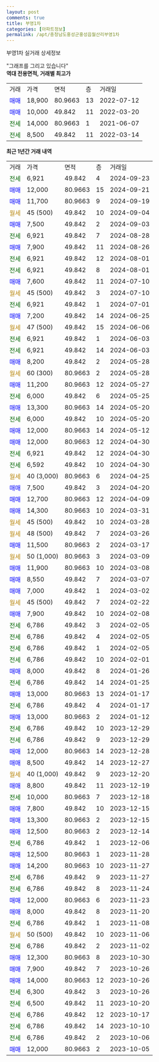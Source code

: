 ```yaml
---
layout: post
comments: true
title: 부영1차
categories: [아파트정보]
permalink: /apt/충청남도홍성군홍성읍월산리부영1차
---
```


부영1차 실거래 상세정보

<script type="text/javascript">
  google.charts.load('current', {'packages':['line', 'corechart']});
  google.charts.setOnLoadCallback(drawChart);

  function drawChart() {
    var data = new google.visualization.DataTable();
    data.addColumn('date', '거래일');
    data.addColumn('number', "매매");
    data.addColumn('number', "전세");
    data.addColumn('number', "전매");

    data.addRows([[new Date(Date.parse("2024-09-23")), null, 6921, null], [new Date(Date.parse("2024-09-21")), 12000, null, null], [new Date(Date.parse("2024-09-19")), 11700, null, null], [new Date(Date.parse("2024-09-04")), null, null, null], [new Date(Date.parse("2024-09-03")), 7500, null, null], [new Date(Date.parse("2024-08-28")), null, 6921, null], [new Date(Date.parse("2024-08-26")), 7900, null, null], [new Date(Date.parse("2024-08-01")), null, 6921, null], [new Date(Date.parse("2024-08-01")), null, 6921, null], [new Date(Date.parse("2024-07-10")), 7600, null, null], [new Date(Date.parse("2024-07-10")), null, null, null], [new Date(Date.parse("2024-07-01")), null, 6921, null], [new Date(Date.parse("2024-06-25")), 7200, null, null], [new Date(Date.parse("2024-06-06")), null, null, null], [new Date(Date.parse("2024-06-03")), null, 6921, null], [new Date(Date.parse("2024-06-03")), null, 6921, null], [new Date(Date.parse("2024-05-28")), 8200, null, null], [new Date(Date.parse("2024-05-28")), null, null, null], [new Date(Date.parse("2024-05-27")), 11200, null, null], [new Date(Date.parse("2024-05-25")), null, 6000, null], [new Date(Date.parse("2024-05-20")), 13300, null, null], [new Date(Date.parse("2024-05-20")), null, 6000, null], [new Date(Date.parse("2024-05-12")), 12000, null, null], [new Date(Date.parse("2024-04-30")), 12000, null, null], [new Date(Date.parse("2024-04-30")), null, 6921, null], [new Date(Date.parse("2024-04-30")), null, 6592, null], [new Date(Date.parse("2024-04-25")), null, null, null], [new Date(Date.parse("2024-04-20")), 7500, null, null], [new Date(Date.parse("2024-04-09")), 12700, null, null], [new Date(Date.parse("2024-03-31")), 14300, null, null], [new Date(Date.parse("2024-03-28")), null, null, null], [new Date(Date.parse("2024-03-26")), null, null, null], [new Date(Date.parse("2024-03-17")), 11500, null, null], [new Date(Date.parse("2024-03-09")), null, null, null], [new Date(Date.parse("2024-03-08")), 11900, null, null], [new Date(Date.parse("2024-03-07")), 8550, null, null], [new Date(Date.parse("2024-03-02")), 7000, null, null], [new Date(Date.parse("2024-02-22")), null, null, null], [new Date(Date.parse("2024-02-08")), 7900, null, null], [new Date(Date.parse("2024-02-05")), null, 6786, null], [new Date(Date.parse("2024-02-05")), null, 6786, null], [new Date(Date.parse("2024-02-05")), null, 6786, null], [new Date(Date.parse("2024-02-01")), null, 6786, null], [new Date(Date.parse("2024-01-26")), 8000, null, null], [new Date(Date.parse("2024-01-25")), null, 6786, null], [new Date(Date.parse("2024-01-17")), 13000, null, null], [new Date(Date.parse("2024-01-17")), null, 6786, null], [new Date(Date.parse("2024-01-12")), 13000, null, null], [new Date(Date.parse("2023-12-29")), null, 6786, null], [new Date(Date.parse("2023-12-29")), null, 6786, null], [new Date(Date.parse("2023-12-28")), 12000, null, null], [new Date(Date.parse("2023-12-27")), 8500, null, null], [new Date(Date.parse("2023-12-20")), null, null, null], [new Date(Date.parse("2023-12-19")), 8800, null, null], [new Date(Date.parse("2023-12-18")), null, 10000, null], [new Date(Date.parse("2023-12-15")), 7800, null, null], [new Date(Date.parse("2023-12-15")), 13300, null, null], [new Date(Date.parse("2023-12-14")), 12500, null, null], [new Date(Date.parse("2023-12-06")), null, 6786, null], [new Date(Date.parse("2023-11-28")), 12500, null, null], [new Date(Date.parse("2023-11-27")), 14200, null, null], [new Date(Date.parse("2023-11-27")), null, 6786, null], [new Date(Date.parse("2023-11-24")), null, 6786, null], [new Date(Date.parse("2023-11-23")), 12000, null, null], [new Date(Date.parse("2023-11-20")), 8000, null, null], [new Date(Date.parse("2023-11-08")), null, 6786, null], [new Date(Date.parse("2023-11-06")), null, null, null], [new Date(Date.parse("2023-11-02")), null, 6786, null], [new Date(Date.parse("2023-10-30")), 12300, null, null], [new Date(Date.parse("2023-10-26")), 7900, null, null], [new Date(Date.parse("2023-10-26")), 14000, null, null], [new Date(Date.parse("2023-10-26")), null, 6300, null], [new Date(Date.parse("2023-10-20")), null, 6500, null], [new Date(Date.parse("2023-10-17")), null, 6786, null], [new Date(Date.parse("2023-10-10")), null, 6786, null], [new Date(Date.parse("2023-10-06")), null, 6786, null], [new Date(Date.parse("2023-10-05")), 12000, null, null]]);

    var options = {
      hAxis: {
        format: 'yyyy/MM/dd'
      },    
      lineWidth: 0,
      pointsVisible: true,    
      title: '최근 1년간 유형별 실거래가 분포',
      legend: { position: 'bottom' }
    };

    var formatter = new google.visualization.NumberFormat({pattern:'###,###'} );
    formatter.format(data, 1);
    formatter.format(data, 2);
    
    setTimeout(function() {
        var chart = new google.visualization.LineChart(document.getElementById('columnchart_material'));
        chart.draw(data, (options));
        document.getElementById('loading').style.display = 'none';
    }, 200);
  }
</script>


<div id="loading" style="z-index:20; display: block; margin-left: 0px">"그래프를 그리고 있습니다"</div>
<div id="columnchart_material" style="width: 95%; margin-left: 0px; display: block"></div>
<!-- contents start -->
<b>역대 전용면적, 거래별 최고가</b>
<table class="sortable">
    <tr>
      <td>거래</td>
      <td>가격</td>
      <td>면적</td>
      <td>층</td>
      <td>거래일</td>
    </tr>
        <tr>
          <td><a style="color: blue">매매</a></td>
          <td>18,900</td>
          <td>80.9663</td>
          <td>13</td>
          <td>2022-07-12</td>
        </tr>            <tr>
          <td><a style="color: blue">매매</a></td>
          <td>10,000</td>
          <td>49.842</td>
          <td>11</td>
          <td>2022-03-20</td>
        </tr>        
        <tr>
              <td><a style="color: darkgreen">전세</a></td>
              <td>14,000</td>
              <td>80.9663</td>
              <td>1</td>
              <td>2021-06-07</td>
            </tr>            <tr>
              <td><a style="color: darkgreen">전세</a></td>
              <td>8,500</td>
              <td>49.842</td>
              <td>11</td>
              <td>2022-03-14</td>
            </tr>        
    
</table>

<b>최근 1년간 거래 내역</b>

<table class="sortable">
    <tr>
      <td>거래</td>
      <td>가격</td>
      <td>면적</td>
      <td>층</td>
      <td>거래일</td>
    </tr>
    <tr>
      <td><a style="color: darkgreen">전세</a></td>
      <td>6,921</td>
      <td>49.842</td>
      <td>4</td>
      <td>2024-09-23</td>
    </tr>          <tr>
      <td><a style="color: blue">매매</a></td>
      <td>12,000</td>
      <td>80.9663</td>
      <td>15</td>
      <td>2024-09-21</td>
    </tr>          <tr>
      <td><a style="color: blue">매매</a></td>
      <td>11,700</td>
      <td>80.9663</td>
      <td>9</td>
      <td>2024-09-19</td>
    </tr>          <tr>
      <td><a style="color: darkgoldenrod">월세</a></td>
      <td>45 (500)</td>
      <td>49.842</td>
      <td>10</td>
      <td>2024-09-04</td>
    </tr>          <tr>
      <td><a style="color: blue">매매</a></td>
      <td>7,500</td>
      <td>49.842</td>
      <td>2</td>
      <td>2024-09-03</td>
    </tr>          <tr>
      <td><a style="color: darkgreen">전세</a></td>
      <td>6,921</td>
      <td>49.842</td>
      <td>7</td>
      <td>2024-08-28</td>
    </tr>          <tr>
      <td><a style="color: blue">매매</a></td>
      <td>7,900</td>
      <td>49.842</td>
      <td>11</td>
      <td>2024-08-26</td>
    </tr>          <tr>
      <td><a style="color: darkgreen">전세</a></td>
      <td>6,921</td>
      <td>49.842</td>
      <td>12</td>
      <td>2024-08-01</td>
    </tr>          <tr>
      <td><a style="color: darkgreen">전세</a></td>
      <td>6,921</td>
      <td>49.842</td>
      <td>8</td>
      <td>2024-08-01</td>
    </tr>          <tr>
      <td><a style="color: blue">매매</a></td>
      <td>7,600</td>
      <td>49.842</td>
      <td>11</td>
      <td>2024-07-10</td>
    </tr>          <tr>
      <td><a style="color: darkgoldenrod">월세</a></td>
      <td>45 (500)</td>
      <td>49.842</td>
      <td>3</td>
      <td>2024-07-10</td>
    </tr>          <tr>
      <td><a style="color: darkgreen">전세</a></td>
      <td>6,921</td>
      <td>49.842</td>
      <td>1</td>
      <td>2024-07-01</td>
    </tr>          <tr>
      <td><a style="color: blue">매매</a></td>
      <td>7,200</td>
      <td>49.842</td>
      <td>14</td>
      <td>2024-06-25</td>
    </tr>          <tr>
      <td><a style="color: darkgoldenrod">월세</a></td>
      <td>47 (500)</td>
      <td>49.842</td>
      <td>15</td>
      <td>2024-06-06</td>
    </tr>          <tr>
      <td><a style="color: darkgreen">전세</a></td>
      <td>6,921</td>
      <td>49.842</td>
      <td>1</td>
      <td>2024-06-03</td>
    </tr>          <tr>
      <td><a style="color: darkgreen">전세</a></td>
      <td>6,921</td>
      <td>49.842</td>
      <td>14</td>
      <td>2024-06-03</td>
    </tr>          <tr>
      <td><a style="color: blue">매매</a></td>
      <td>8,200</td>
      <td>49.842</td>
      <td>2</td>
      <td>2024-05-28</td>
    </tr>          <tr>
      <td><a style="color: darkgoldenrod">월세</a></td>
      <td>60 (300)</td>
      <td>80.9663</td>
      <td>2</td>
      <td>2024-05-28</td>
    </tr>          <tr>
      <td><a style="color: blue">매매</a></td>
      <td>11,200</td>
      <td>80.9663</td>
      <td>12</td>
      <td>2024-05-27</td>
    </tr>          <tr>
      <td><a style="color: darkgreen">전세</a></td>
      <td>6,000</td>
      <td>49.842</td>
      <td>6</td>
      <td>2024-05-25</td>
    </tr>          <tr>
      <td><a style="color: blue">매매</a></td>
      <td>13,300</td>
      <td>80.9663</td>
      <td>14</td>
      <td>2024-05-20</td>
    </tr>          <tr>
      <td><a style="color: darkgreen">전세</a></td>
      <td>6,000</td>
      <td>49.842</td>
      <td>10</td>
      <td>2024-05-20</td>
    </tr>          <tr>
      <td><a style="color: blue">매매</a></td>
      <td>12,000</td>
      <td>80.9663</td>
      <td>14</td>
      <td>2024-05-12</td>
    </tr>          <tr>
      <td><a style="color: blue">매매</a></td>
      <td>12,000</td>
      <td>80.9663</td>
      <td>12</td>
      <td>2024-04-30</td>
    </tr>          <tr>
      <td><a style="color: darkgreen">전세</a></td>
      <td>6,921</td>
      <td>49.842</td>
      <td>12</td>
      <td>2024-04-30</td>
    </tr>          <tr>
      <td><a style="color: darkgreen">전세</a></td>
      <td>6,592</td>
      <td>49.842</td>
      <td>10</td>
      <td>2024-04-30</td>
    </tr>          <tr>
      <td><a style="color: darkgoldenrod">월세</a></td>
      <td>40 (3,000)</td>
      <td>80.9663</td>
      <td>6</td>
      <td>2024-04-25</td>
    </tr>          <tr>
      <td><a style="color: blue">매매</a></td>
      <td>7,500</td>
      <td>49.842</td>
      <td>3</td>
      <td>2024-04-20</td>
    </tr>          <tr>
      <td><a style="color: blue">매매</a></td>
      <td>12,700</td>
      <td>80.9663</td>
      <td>12</td>
      <td>2024-04-09</td>
    </tr>          <tr>
      <td><a style="color: blue">매매</a></td>
      <td>14,300</td>
      <td>80.9663</td>
      <td>10</td>
      <td>2024-03-31</td>
    </tr>          <tr>
      <td><a style="color: darkgoldenrod">월세</a></td>
      <td>45 (500)</td>
      <td>49.842</td>
      <td>10</td>
      <td>2024-03-28</td>
    </tr>          <tr>
      <td><a style="color: darkgoldenrod">월세</a></td>
      <td>48 (500)</td>
      <td>49.842</td>
      <td>7</td>
      <td>2024-03-26</td>
    </tr>          <tr>
      <td><a style="color: blue">매매</a></td>
      <td>11,500</td>
      <td>80.9663</td>
      <td>2</td>
      <td>2024-03-17</td>
    </tr>          <tr>
      <td><a style="color: darkgoldenrod">월세</a></td>
      <td>50 (1,000)</td>
      <td>80.9663</td>
      <td>3</td>
      <td>2024-03-09</td>
    </tr>          <tr>
      <td><a style="color: blue">매매</a></td>
      <td>11,900</td>
      <td>80.9663</td>
      <td>10</td>
      <td>2024-03-08</td>
    </tr>          <tr>
      <td><a style="color: blue">매매</a></td>
      <td>8,550</td>
      <td>49.842</td>
      <td>7</td>
      <td>2024-03-07</td>
    </tr>          <tr>
      <td><a style="color: blue">매매</a></td>
      <td>7,000</td>
      <td>49.842</td>
      <td>1</td>
      <td>2024-03-02</td>
    </tr>          <tr>
      <td><a style="color: darkgoldenrod">월세</a></td>
      <td>45 (500)</td>
      <td>49.842</td>
      <td>7</td>
      <td>2024-02-22</td>
    </tr>          <tr>
      <td><a style="color: blue">매매</a></td>
      <td>7,900</td>
      <td>49.842</td>
      <td>10</td>
      <td>2024-02-08</td>
    </tr>          <tr>
      <td><a style="color: darkgreen">전세</a></td>
      <td>6,786</td>
      <td>49.842</td>
      <td>3</td>
      <td>2024-02-05</td>
    </tr>          <tr>
      <td><a style="color: darkgreen">전세</a></td>
      <td>6,786</td>
      <td>49.842</td>
      <td>4</td>
      <td>2024-02-05</td>
    </tr>          <tr>
      <td><a style="color: darkgreen">전세</a></td>
      <td>6,786</td>
      <td>49.842</td>
      <td>1</td>
      <td>2024-02-05</td>
    </tr>          <tr>
      <td><a style="color: darkgreen">전세</a></td>
      <td>6,786</td>
      <td>49.842</td>
      <td>10</td>
      <td>2024-02-01</td>
    </tr>          <tr>
      <td><a style="color: blue">매매</a></td>
      <td>8,000</td>
      <td>49.842</td>
      <td>8</td>
      <td>2024-01-26</td>
    </tr>          <tr>
      <td><a style="color: darkgreen">전세</a></td>
      <td>6,786</td>
      <td>49.842</td>
      <td>14</td>
      <td>2024-01-25</td>
    </tr>          <tr>
      <td><a style="color: blue">매매</a></td>
      <td>13,000</td>
      <td>80.9663</td>
      <td>13</td>
      <td>2024-01-17</td>
    </tr>          <tr>
      <td><a style="color: darkgreen">전세</a></td>
      <td>6,786</td>
      <td>49.842</td>
      <td>4</td>
      <td>2024-01-17</td>
    </tr>          <tr>
      <td><a style="color: blue">매매</a></td>
      <td>13,000</td>
      <td>80.9663</td>
      <td>2</td>
      <td>2024-01-12</td>
    </tr>          <tr>
      <td><a style="color: darkgreen">전세</a></td>
      <td>6,786</td>
      <td>49.842</td>
      <td>10</td>
      <td>2023-12-29</td>
    </tr>          <tr>
      <td><a style="color: darkgreen">전세</a></td>
      <td>6,786</td>
      <td>49.842</td>
      <td>9</td>
      <td>2023-12-29</td>
    </tr>          <tr>
      <td><a style="color: blue">매매</a></td>
      <td>12,000</td>
      <td>80.9663</td>
      <td>14</td>
      <td>2023-12-28</td>
    </tr>          <tr>
      <td><a style="color: blue">매매</a></td>
      <td>8,500</td>
      <td>49.842</td>
      <td>14</td>
      <td>2023-12-27</td>
    </tr>          <tr>
      <td><a style="color: darkgoldenrod">월세</a></td>
      <td>40 (1,000)</td>
      <td>49.842</td>
      <td>9</td>
      <td>2023-12-20</td>
    </tr>          <tr>
      <td><a style="color: blue">매매</a></td>
      <td>8,800</td>
      <td>49.842</td>
      <td>11</td>
      <td>2023-12-19</td>
    </tr>          <tr>
      <td><a style="color: darkgreen">전세</a></td>
      <td>10,000</td>
      <td>80.9663</td>
      <td>7</td>
      <td>2023-12-18</td>
    </tr>          <tr>
      <td><a style="color: blue">매매</a></td>
      <td>7,800</td>
      <td>49.842</td>
      <td>10</td>
      <td>2023-12-15</td>
    </tr>          <tr>
      <td><a style="color: blue">매매</a></td>
      <td>13,300</td>
      <td>80.9663</td>
      <td>2</td>
      <td>2023-12-15</td>
    </tr>          <tr>
      <td><a style="color: blue">매매</a></td>
      <td>12,500</td>
      <td>80.9663</td>
      <td>2</td>
      <td>2023-12-14</td>
    </tr>          <tr>
      <td><a style="color: darkgreen">전세</a></td>
      <td>6,786</td>
      <td>49.842</td>
      <td>1</td>
      <td>2023-12-06</td>
    </tr>          <tr>
      <td><a style="color: blue">매매</a></td>
      <td>12,500</td>
      <td>80.9663</td>
      <td>1</td>
      <td>2023-11-28</td>
    </tr>          <tr>
      <td><a style="color: blue">매매</a></td>
      <td>14,200</td>
      <td>80.9663</td>
      <td>10</td>
      <td>2023-11-27</td>
    </tr>          <tr>
      <td><a style="color: darkgreen">전세</a></td>
      <td>6,786</td>
      <td>49.842</td>
      <td>9</td>
      <td>2023-11-27</td>
    </tr>          <tr>
      <td><a style="color: darkgreen">전세</a></td>
      <td>6,786</td>
      <td>49.842</td>
      <td>8</td>
      <td>2023-11-24</td>
    </tr>          <tr>
      <td><a style="color: blue">매매</a></td>
      <td>12,000</td>
      <td>80.9663</td>
      <td>6</td>
      <td>2023-11-23</td>
    </tr>          <tr>
      <td><a style="color: blue">매매</a></td>
      <td>8,000</td>
      <td>49.842</td>
      <td>8</td>
      <td>2023-11-20</td>
    </tr>          <tr>
      <td><a style="color: darkgreen">전세</a></td>
      <td>6,786</td>
      <td>49.842</td>
      <td>1</td>
      <td>2023-11-08</td>
    </tr>          <tr>
      <td><a style="color: darkgoldenrod">월세</a></td>
      <td>50 (500)</td>
      <td>49.842</td>
      <td>10</td>
      <td>2023-11-06</td>
    </tr>          <tr>
      <td><a style="color: darkgreen">전세</a></td>
      <td>6,786</td>
      <td>49.842</td>
      <td>2</td>
      <td>2023-11-02</td>
    </tr>          <tr>
      <td><a style="color: blue">매매</a></td>
      <td>12,300</td>
      <td>80.9663</td>
      <td>8</td>
      <td>2023-10-30</td>
    </tr>          <tr>
      <td><a style="color: blue">매매</a></td>
      <td>7,900</td>
      <td>49.842</td>
      <td>7</td>
      <td>2023-10-26</td>
    </tr>          <tr>
      <td><a style="color: blue">매매</a></td>
      <td>14,000</td>
      <td>80.9663</td>
      <td>12</td>
      <td>2023-10-26</td>
    </tr>          <tr>
      <td><a style="color: darkgreen">전세</a></td>
      <td>6,300</td>
      <td>49.842</td>
      <td>3</td>
      <td>2023-10-26</td>
    </tr>          <tr>
      <td><a style="color: darkgreen">전세</a></td>
      <td>6,500</td>
      <td>49.842</td>
      <td>11</td>
      <td>2023-10-20</td>
    </tr>          <tr>
      <td><a style="color: darkgreen">전세</a></td>
      <td>6,786</td>
      <td>49.842</td>
      <td>12</td>
      <td>2023-10-17</td>
    </tr>          <tr>
      <td><a style="color: darkgreen">전세</a></td>
      <td>6,786</td>
      <td>49.842</td>
      <td>14</td>
      <td>2023-10-10</td>
    </tr>          <tr>
      <td><a style="color: darkgreen">전세</a></td>
      <td>6,786</td>
      <td>49.842</td>
      <td>2</td>
      <td>2023-10-06</td>
    </tr>          <tr>
      <td><a style="color: blue">매매</a></td>
      <td>12,000</td>
      <td>80.9663</td>
      <td>2</td>
      <td>2023-10-05</td>
    </tr>      </table>
<!-- contents end -->    

